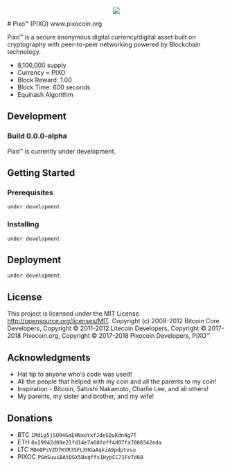 <p align="center">
	<img src="http://tinyimg.io/i/QydRjXa.png"/>
</p>
# Pixo™ (PIXO)
www.pixocoin.org

Pixo™ is a secure anonymous digital currency/digital asset built on cryptography with peer-to-peer networking powered by Blockchain technology.
- 8,100,000 supply
- Currency = PIXO
- Block Reward: 1.00
- Block Time: 600 seconds
- Equihash Algorithm

## Development
### Build 0.0.0-alpha
Pixo™ is currently under development.

## Getting Started 

### Prerequisites

```
under development
```

### Installing
```
under development
```
## Deployment

```
under development
```

## License

This project is licensed under the MIT License http://opensource.org/licenses/MIT.  Copyright (c) 2009-2012 Bitcoin Core Developers, Copyright © 2011-2012 Litecoin Developers, Copyright © 2017-2018 Pixocoin.org, Copyright © 2017-2018 Pixocoin Developers, PIXO™.
## Acknowledgments

* Hat tip to anyone who's code was used!
* All the people that helped with my coin and all the parents to my coin!
* Inspiration - Bitcoin, Satoshi Nakamoto, Charlie Lee, and all others!
* My parents, my sister and brother, and my wife!

## Donations

* BTC ```1MdLg5jSQ94GaEHNxoYxfJdeSDuKdn4g7T```
* ETH ```0x29942d09e21fd14e7a68feff4d07fa7000342eda```
* LTC ```M8mQPsVZD7KVR3SFLXHGaAqkiA9pdptvsu```
* PIXOC ```PGmSuuiBAtDGX5Bxqffs1HypCC71FvTd68```
